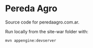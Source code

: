 Pereda Agro
=============================

Source code for peredaagro.com.ar.

Run locally from the site-war folder with:

```mvn appengine:devserver```

